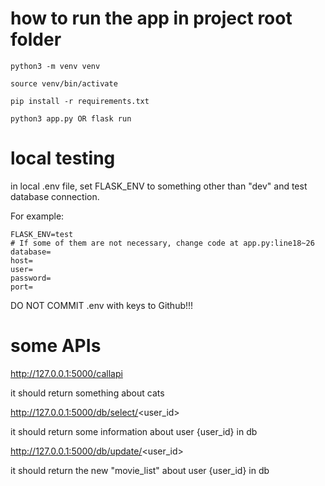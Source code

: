 # how to run the app in project root folder

```
python3 -m venv venv

source venv/bin/activate

pip install -r requirements.txt

python3 app.py OR flask run
```

# local testing

in local .env file, set FLASK_ENV to something other than "dev" and test database connection.

For example:

```
FLASK_ENV=test
# If some of them are not necessary, change code at app.py:line18~26
database=
host=
user=
password=
port=
```

DO NOT COMMIT .env with keys to Github!!!

# some APIs

http://127.0.0.1:5000/callapi

it should return something about cats

http://127.0.0.1:5000/db/select/<user_id>

it should return some information about user {user_id} in db

http://127.0.0.1:5000/db/update/<user_id>

it should return the new "movie_list" about user {user_id} in db
